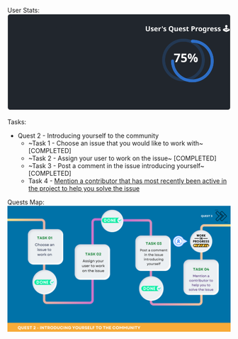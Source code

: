 
  User Stats:<br>
  ![User Draft Stats](/userCards/draft.svg?)

  Tasks:
  - Quest 2 - Introducing yourself to the community
    - ~Task 1 - Choose an issue that you would like to work with~ [COMPLETED]
    - ~Task 2 - Assign your user to work on the issue~ [COMPLETED]
    - ~Task 3 - Post a comment in the issue introducing yourself~ [COMPLETED]
    - Task 4 - [Mention a contributor that has most recently been active in the project to help you solve the issue](https://github.com/caiton1/OSS-Doorway/issues/99)

Quests Map:
![Quest Map](/map/Q2T4.png)